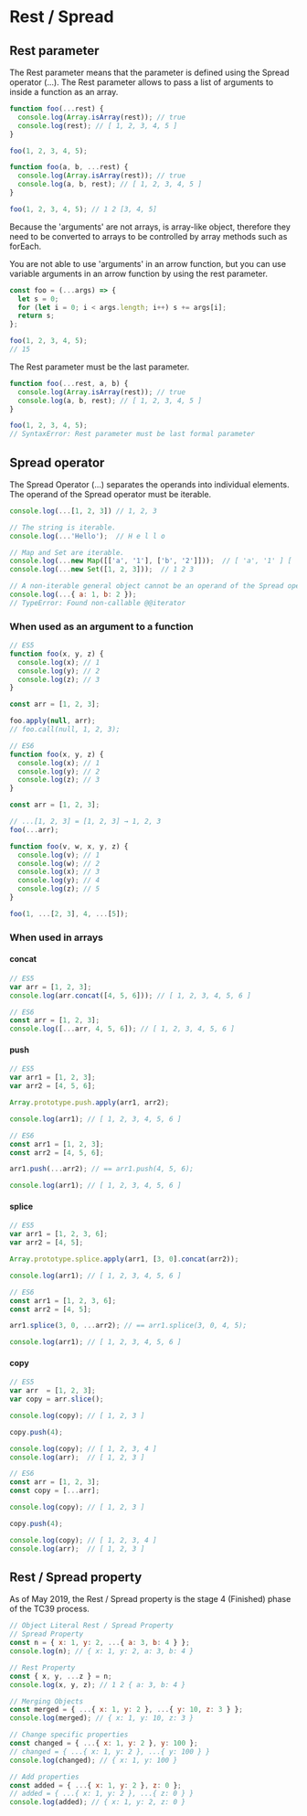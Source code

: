 # Rest / Spread

## Rest parameter

The Rest parameter means that the parameter is defined using the Spread operator \(...\). The Rest parameter allows to pass a list of arguments to inside a function as an array.

```javascript
function foo(...rest) {
  console.log(Array.isArray(rest)); // true
  console.log(rest); // [ 1, 2, 3, 4, 5 ]
}

foo(1, 2, 3, 4, 5);
```

```javascript
function foo(a, b, ...rest) {
  console.log(Array.isArray(rest)); // true
  console.log(a, b, rest); // [ 1, 2, 3, 4, 5 ]
}

foo(1, 2, 3, 4, 5); // 1 2 [3, 4, 5]
```

Because the 'arguments' are not arrays,  is array-like object, therefore they need to be converted to arrays to be controlled by array methods such as forEach.

You are not able to use 'arguments' in an arrow function, but you can use variable arguments in an arrow function by using the rest parameter.

```javascript
const foo = (...args) => {
  let s = 0;
  for (let i = 0; i < args.length; i++) s += args[i];
  return s;
};

foo(1, 2, 3, 4, 5);
// 15
```

The Rest parameter must be the last parameter.

```javascript
function foo(...rest, a, b) {
  console.log(Array.isArray(rest)); // true
  console.log(a, b, rest); // [ 1, 2, 3, 4, 5 ]
}

foo(1, 2, 3, 4, 5); 
// SyntaxError: Rest parameter must be last formal parameter
```



## Spread operator

The Spread Operator \(...\) separates the operands into individual elements. The operand of the Spread operator must be iterable.

```javascript
console.log(...[1, 2, 3]) // 1, 2, 3

// The string is iterable.
console.log(...'Hello');  // H e l l o

// Map and Set are iterable.
console.log(...new Map([['a', '1'], ['b', '2']]));  // [ 'a', '1' ] [ 'b', '2' ]
console.log(...new Set([1, 2, 3]));  // 1 2 3

// A non-iterable general object cannot be an operand of the Spread operator.
console.log(...{ a: 1, b: 2 });
// TypeError: Found non-callable @@iterator
```



### When used as an argument to a function

```javascript
// ES5
function foo(x, y, z) {
  console.log(x); // 1
  console.log(y); // 2
  console.log(z); // 3
}

const arr = [1, 2, 3];

foo.apply(null, arr);
// foo.call(null, 1, 2, 3);
```

```javascript
// ES6
function foo(x, y, z) {
  console.log(x); // 1
  console.log(y); // 2
  console.log(z); // 3
}

const arr = [1, 2, 3];

// ...[1, 2, 3] = [1, 2, 3] → 1, 2, 3
foo(...arr);
```

```javascript
function foo(v, w, x, y, z) {
  console.log(v); // 1
  console.log(w); // 2
  console.log(x); // 3
  console.log(y); // 4
  console.log(z); // 5
}

foo(1, ...[2, 3], 4, ...[5]);
```



### When used in arrays

#### concat

```javascript
// ES5
var arr = [1, 2, 3];
console.log(arr.concat([4, 5, 6])); // [ 1, 2, 3, 4, 5, 6 ]
```

```javascript
// ES6
const arr = [1, 2, 3];
console.log([...arr, 4, 5, 6]); // [ 1, 2, 3, 4, 5, 6 ]
```



#### push

```javascript
// ES5
var arr1 = [1, 2, 3];
var arr2 = [4, 5, 6];

Array.prototype.push.apply(arr1, arr2);

console.log(arr1); // [ 1, 2, 3, 4, 5, 6 ]
```

```javascript
// ES6
const arr1 = [1, 2, 3];
const arr2 = [4, 5, 6];

arr1.push(...arr2); // == arr1.push(4, 5, 6);

console.log(arr1); // [ 1, 2, 3, 4, 5, 6 ]
```



#### splice

```javascript
// ES5
var arr1 = [1, 2, 3, 6];
var arr2 = [4, 5];

Array.prototype.splice.apply(arr1, [3, 0].concat(arr2));

console.log(arr1); // [ 1, 2, 3, 4, 5, 6 ]
```

```javascript
// ES6
const arr1 = [1, 2, 3, 6];
const arr2 = [4, 5];

arr1.splice(3, 0, ...arr2); // == arr1.splice(3, 0, 4, 5);

console.log(arr1); // [ 1, 2, 3, 4, 5, 6 ]
```



#### copy <a id="324-copy"></a>

```javascript
// ES5
var arr  = [1, 2, 3];
var copy = arr.slice();

console.log(copy); // [ 1, 2, 3 ]

copy.push(4);

console.log(copy); // [ 1, 2, 3, 4 ]
console.log(arr);  // [ 1, 2, 3 ]
```

```javascript
// ES6
const arr = [1, 2, 3];
const copy = [...arr];

console.log(copy); // [ 1, 2, 3 ]

copy.push(4);

console.log(copy); // [ 1, 2, 3, 4 ]
console.log(arr);  // [ 1, 2, 3 ]
```



## Rest / Spread property

As of May 2019, the Rest / Spread property is the stage 4 \(Finished\) phase of the TC39 process.

```javascript
// Object Literal Rest / Spread Property
// Spread Property
const n = { x: 1, y: 2, ...{ a: 3, b: 4 } };
console.log(n); // { x: 1, y: 2, a: 3, b: 4 }

// Rest Property
const { x, y, ...z } = n;
console.log(x, y, z); // 1 2 { a: 3, b: 4 }
```

```javascript
// Merging Objects
const merged = { ...{ x: 1, y: 2 }, ...{ y: 10, z: 3 } };
console.log(merged); // { x: 1, y: 10, z: 3 }

// Change specific properties
const changed = { ...{ x: 1, y: 2 }, y: 100 };
// changed = { ...{ x: 1, y: 2 }, ...{ y: 100 } }
console.log(changed); // { x: 1, y: 100 }

// Add properties
const added = { ...{ x: 1, y: 2 }, z: 0 };
// added = { ...{ x: 1, y: 2 }, ...{ z: 0 } }
console.log(added); // { x: 1, y: 2, z: 0 }
```

